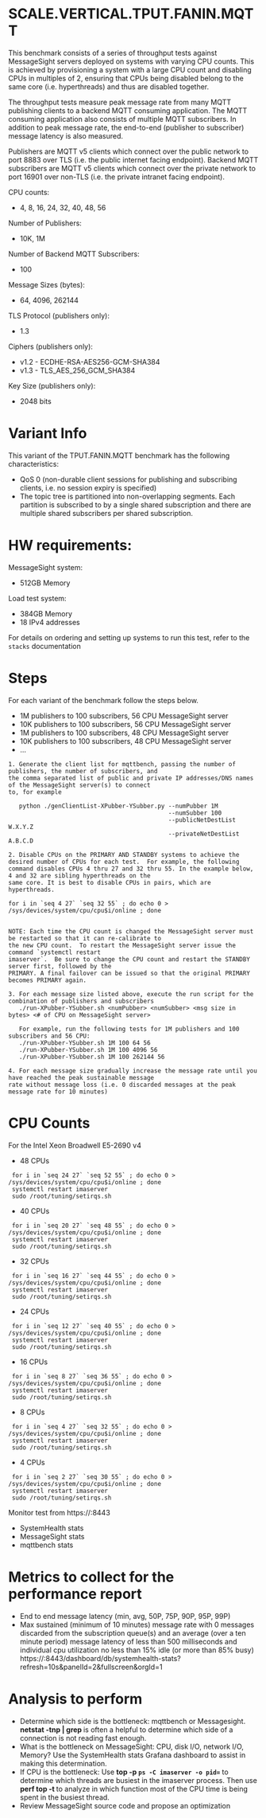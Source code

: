 # SCALE.VERTICAL.TPUT.FANIN.MQTT

 This benchmark consists of a series of throughput tests against MessageSight servers
 deployed on systems with varying CPU counts. This is achieved by provisioning a system
 with a large CPU count and disabling CPUs in multiples of 2, ensuring that CPUs being disabled
 belong to the same core (i.e. hyperthreads) and thus are disabled together.
 
 The throughput tests measure peak message rate from many MQTT publishing clients to a 
 backend MQTT consuming application. The MQTT consuming application also consists of 
 multiple MQTT subscribers. In addition to peak message rate, the end-to-end (publisher to subscriber) 
 message latency is also measured.
 
 Publishers are MQTT v5 clients which connect over the public network to port 8883 over TLS
 (i.e. the public internet facing endpoint). Backend MQTT subscribers are MQTT v5 clients which 
 connect over the private network to port 16901 over non-TLS (i.e. the private intranet facing 
 endpoint).
 
 CPU counts:
 * 4, 8, 16, 24, 32, 40, 48, 56
 
 Number of Publishers:
 * 10K, 1M
 
 Number of Backend MQTT Subscribers:
 * 100

 Message Sizes (bytes):
 * 64, 4096, 262144

 TLS Protocol (publishers only):
 * 1.3

 Ciphers (publishers only):
 * v1.2 - ECDHE-RSA-AES256-GCM-SHA384
 * v1.3 - TLS_AES_256_GCM_SHA384

 Key Size (publishers only):
 * 2048 bits
 
# Variant Info
 This variant of the TPUT.FANIN.MQTT benchmark has the following characteristics:
 * QoS 0 (non-durable client sessions for publishing and subscribing clients, i.e. no session expiry is specified)
 * The topic tree is partitioned into non-overlapping segments.  Each partition is subscribed to by a single shared
 subscription and there are multiple shared subscribers per shared subscription.

# HW requirements:
MessageSight system:  
  * 512GB Memory

Load test system:   
  * 384GB Memory
  * 18 IPv4 addresses
                             
For details on ordering and setting up systems to run this test, refer to the `stacks` documentation
                                                        
# Steps
For each variant of the benchmark follow the steps below.
* 1M publishers to 100 subscribers, 56 CPU MessageSight server
* 10K publishers to 100 subscribers, 56 CPU MessageSight server
* 1M publishers to 100 subscribers, 48 CPU MessageSight server
* 10K publishers to 100 subscribers, 48 CPU MessageSight server
* ...

```
1. Generate the client list for mqttbench, passing the number of publishers, the number of subscribers, and
the comma separated list of public and private IP addresses/DNS names of the MessageSight server(s) to connect 
to, for example
   
   python ./genClientList-XPubber-YSubber.py --numPubber 1M
                                             --numSubber 100
                                             --publicNetDestList W.X.Y.Z 
                                             --privateNetDestList A.B.C.D

2. Disable CPUs on the PRIMARY AND STANDBY systems to achieve the desired number of CPUs for each test.  For example, the following 
command disables CPUs 4 thru 27 and 32 thru 55. In the example below, 4 and 32 are sibling hyperthreads on the
same core. It is best to disable CPUs in pairs, which are hyperthreads.

for i in `seq 4 27` `seq 32 55` ; do echo 0 > /sys/devices/system/cpu/cpu$i/online ; done


NOTE: Each time the CPU count is changed the MessageSight server must be restarted so that it can re-calibrate to
the new CPU count.  To restart the MessageSight server issue the command `systemctl restart
imaserver`.  Be sure to change the CPU count and restart the STANDBY server first, followed by the
PRIMARY. A final failover can be issued so that the original PRIMARY becomes PRIMARY again.

3. For each message size listed above, execute the run script for the combination of publishers and subscribers  
   ./run-XPubber-YSubber.sh <numPubber> <numSubber> <msg size in bytes> <# of CPU on MessageSight server>

   For example, run the following tests for 1M publishers and 100 subscribers and 56 CPU:
   ./run-XPubber-YSubber.sh 1M 100 64 56
   ./run-XPubber-YSubber.sh 1M 100 4096 56
   ./run-XPubber-YSubber.sh 1M 100 262144 56
   
4. For each message size gradually increase the message rate until you have reached the peak sustainable message
rate without message loss (i.e. 0 discarded messages at the peak message rate for 10 minutes)
```

# CPU Counts
For the Intel Xeon Broadwell E5-2690 v4

* 48 CPUs

```
 for i in `seq 24 27` `seq 52 55` ; do echo 0 > /sys/devices/system/cpu/cpu$i/online ; done
 systemctl restart imaserver
 sudo /root/tuning/setirqs.sh
```

* 40 CPUs

```
 for i in `seq 20 27` `seq 48 55` ; do echo 0 > /sys/devices/system/cpu/cpu$i/online ; done
 systemctl restart imaserver
 sudo /root/tuning/setirqs.sh
```

* 32 CPUs

```
 for i in `seq 16 27` `seq 44 55` ; do echo 0 > /sys/devices/system/cpu/cpu$i/online ; done
 systemctl restart imaserver
 sudo /root/tuning/setirqs.sh
```

* 24 CPUs

```
 for i in `seq 12 27` `seq 40 55` ; do echo 0 > /sys/devices/system/cpu/cpu$i/online ; done
 systemctl restart imaserver
 sudo /root/tuning/setirqs.sh
```

* 16 CPUs

```
 for i in `seq 8 27` `seq 36 55` ; do echo 0 > /sys/devices/system/cpu/cpu$i/online ; done
 systemctl restart imaserver
 sudo /root/tuning/setirqs.sh
```

* 8 CPUs

```
 for i in `seq 4 27` `seq 32 55` ; do echo 0 > /sys/devices/system/cpu/cpu$i/online ; done
 systemctl restart imaserver
 sudo /root/tuning/setirqs.sh
```

* 4 CPUs

```
 for i in `seq 2 27` `seq 30 55` ; do echo 0 > /sys/devices/system/cpu/cpu$i/online ; done
 systemctl restart imaserver
 sudo /root/tuning/setirqs.sh
```

Monitor test from https://<hostname of Graphite relay>:8443
  - SystemHealth stats
  - MessageSight stats
  - mqttbench stats

# Metrics to collect for the performance report
- End to end message latency (min, avg, 50P, 75P, 90P, 95P, 99P)
- Max sustained (minimum of 10 minutes) message rate with 0 messages discarded from the subscription queue(s) and an 
average (over a ten minute period) message latency of less than 500 milliseconds and 
individual cpu utilization no less than 15% idle (or more than 85% busy) https://<hostname of Graphite relay>:8443/dashboard/db/systemhealth-stats?refresh=10s&panelId=2&fullscreen&orgId=1

# Analysis to perform
- Determine which side is the bottleneck: mqttbench or Messagesight. **netstat -tnp | grep <port number>** is often a helpful to
  determine which side of a connection is not reading fast enough.
- What is the bottleneck on MessageSight: CPU, disk I/O, network I/O, Memory? Use the SystemHealth stats Grafana dashboard to assist in
  making this determination.  
- If CPU is the bottleneck: Use **top -p `ps -C imaserver -o pid=`** to determine which threads are busiest in the imaserver process.
  Then use **perf top -t <tid>** to analyze in which function most of the CPU time is being spent in the busiest thread.
- Review MessageSight source code and propose an optimization
